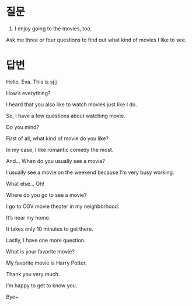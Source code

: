 # 질문

1. I enjoy going to the movies, too.

Ask me three or four questions to find out what kind of movies I like to see.

# 답변

Hello, Eva. This is sj j

How’s everything?

I heard that you also like to watch movies just like I do.

So, I have a few questions about watching movie.

Do you mind?

First of all, what kind of movie do you like?

In my case, I like romantic comedy the most.

And... When do you usually see a movie?

I usually see a movie on the weekend because I’m very busy working.

What else... Oh!

Where do you go to see a movie?

I go to CGV movie theater in my neighborhood.

It’s near my home.

It takes only 10 minutes to get there.

Lastly, I have one more question.

What is your favorite movie?

My favorite movie is Harry Potter.

Thank you very much.

I’m happy to get to know you.

Bye~